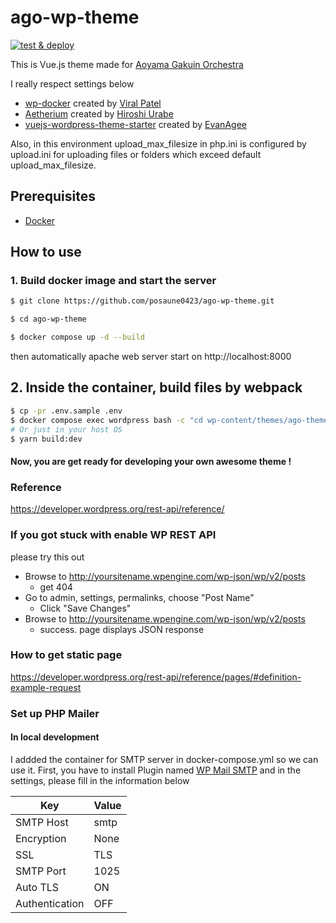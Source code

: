 # ago-wp-theme

[![test & deploy](https://github.com/posaune0423/ago-wp-theme/actions/workflows/deploy.yml/badge.svg)](https://github.com/posaune0423/ago-wp-theme/actions/workflows/deploy.yml)

This is Vue.js theme made for [Aoyama Gakuin Orchestra](https://aoyamaorchestra.com/)

I really respect settings below

-   [wp-docker](https://github.com/viralpatel/wp-docker) created by [Viral Patel](https://github.com/viralpatel)
-   [Aetherium](https://github.com/torounit/Aetherium) created by [Hiroshi Urabe](https://github.com/torounit)
-   [vuejs-wordpress-theme-starter](https://github.com/EvanAgee/vuejs-wordpress-theme-starter) created by [EvanAgee](https://github.com/EvanAgee)

Also, in this environment upload_max_filesize in php.ini is configured by upload.ini for uploading files or folders which exceed default upload_max_filesize.

## Prerequisites

-   [Docker](https://www.docker.com/)

## How to use

### 1. Build docker image and start the server

```bash
$ git clone https://github.com/posaune0423/ago-wp-theme.git

$ cd ago-wp-theme

$ docker compose up -d --build
```

then automatically apache web server start on http://localhost:8000

## 2. Inside the container, build files by webpack

```bash
$ cp -pr .env.sample .env
$ docker compose exec wordpress bash -c "cd wp-content/themes/ago-theme && yarn build:dev"
# Or just in your host OS
$ yarn build:dev
```

#### Now, you are get ready for developing your own awesome theme !

### Reference

https://developer.wordpress.org/rest-api/reference/

### If you got stuck with enable WP REST API

please try this out

-   Browse to http://yoursitename.wpengine.com/wp-json/wp/v2/posts
    -   get 404
-   Go to admin, settings, permalinks, choose "Post Name"
    -   Click "Save Changes"
-   Browse to http://yoursitename.wpengine.com/wp-json/wp/v2/posts
    -   success. page displays JSON response


### How to get static page
https://developer.wordpress.org/rest-api/reference/pages/#definition-example-request


### Set up PHP Mailer
#### In local development
I addded the container for SMTP server in docker-compose.yml so we can use it.
First, you have to install Plugin named [WP Mail SMTP](https://wpmailsmtp.com/)
and in the settings, please fill in the information below

| Key            | Value |
| -------------- | ----- |
| SMTP Host      | smtp  |
| Encryption     | None  | 
| SSL            | TLS   |
| SMTP Port      | 1025  |
| Auto TLS       | ON    |
| Authentication | OFF   |
